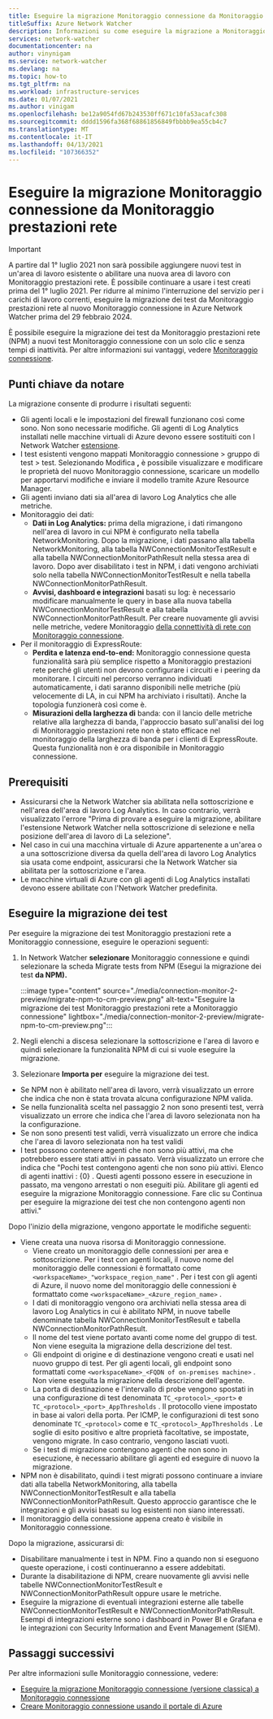 ```yaml
---
title: Eseguire la migrazione Monitoraggio connessione da Monitoraggio prestazioni rete
titleSuffix: Azure Network Watcher
description: Informazioni su come eseguire la migrazione a Monitoraggio connessione da Monitoraggio prestazioni rete.
services: network-watcher
documentationcenter: na
author: vinynigam
ms.service: network-watcher
ms.devlang: na
ms.topic: how-to
ms.tgt_pltfrm: na
ms.workload: infrastructure-services
ms.date: 01/07/2021
ms.author: vinigam
ms.openlocfilehash: be12a9054fd67b243530ff671c10fa53acafc308
ms.sourcegitcommit: dddd1596fa368f68861856849fbbbb9ea55cb4c7
ms.translationtype: MT
ms.contentlocale: it-IT
ms.lasthandoff: 04/13/2021
ms.locfileid: "107366352"
---
```

# <a name="migrate-to-connection-monitor-from-network-performance-monitor"></a>Eseguire la migrazione Monitoraggio connessione da Monitoraggio prestazioni rete

> [!IMPORTANT]
> A partire dal 1° luglio 2021 non sarà possibile aggiungere nuovi test in un'area di lavoro esistente o abilitare una nuova area di lavoro con Monitoraggio prestazioni rete. È possibile continuare a usare i test creati prima del 1° luglio 2021. Per ridurre al minimo l'interruzione del servizio per i carichi di lavoro correnti, eseguire la migrazione dei test da Monitoraggio prestazioni rete al nuovo Monitoraggio connessione in Azure Network Watcher prima del 29 febbraio 2024.

È possibile eseguire la migrazione dei test da Monitoraggio prestazioni rete (NPM) a nuovi test Monitoraggio connessione con un solo clic e senza tempi di inattività. Per altre informazioni sui vantaggi, vedere [Monitoraggio connessione](./connection-monitor-overview.md).


## <a name="key-points-to-note"></a>Punti chiave da notare

La migrazione consente di produrre i risultati seguenti:

* Gli agenti locali e le impostazioni del firewall funzionano così come sono. Non sono necessarie modifiche. Gli agenti di Log Analytics installati nelle macchine virtuali di Azure devono essere sostituiti con l Network Watcher [estensione](../virtual-machines/extensions/network-watcher-windows.md).
* I test esistenti vengono mappati Monitoraggio connessione > gruppo di test > test. Selezionando Modifica **,** è possibile visualizzare e modificare le proprietà del nuovo Monitoraggio connessione, scaricare un modello per apportarvi modifiche e inviare il modello tramite Azure Resource Manager.
* Gli agenti inviano dati sia all'area di lavoro Log Analytics che alle metriche.
* Monitoraggio dei dati:
   * **Dati in Log Analytics:** prima della migrazione, i dati rimangono nell'area di lavoro in cui NPM è configurato nella tabella NetworkMonitoring. Dopo la migrazione, i dati passano alla tabella NetworkMonitoring, alla tabella NWConnectionMonitorTestResult e alla tabella NWConnectionMonitorPathResult nella stessa area di lavoro. Dopo aver disabilitato i test in NPM, i dati vengono archiviati solo nella tabella NWConnectionMonitorTestResult e nella tabella NWConnectionMonitorPathResult.
   * **Avvisi, dashboard e integrazioni** basati su log: è necessario modificare manualmente le query in base alla nuova tabella NWConnectionMonitorTestResult e alla tabella NWConnectionMonitorPathResult. Per creare nuovamente gli avvisi nelle metriche, vedere Monitoraggio [della connettività di rete con Monitoraggio connessione](./connection-monitor-overview.md#metrics-in-azure-monitor).
* Per il monitoraggio di ExpressRoute:
    * **Perdita e latenza end-to-end:** Monitoraggio connessione questa funzionalità sarà più semplice rispetto a Monitoraggio prestazioni rete perché gli utenti non devono configurare i circuiti e i peering da monitorare. I circuiti nel percorso verranno individuati automaticamente, i dati saranno disponibili nelle metriche (più velocemente di LA, in cui NPM ha archiviato i risultati). Anche la topologia funzionerà così come è.
    * **Misurazioni della larghezza di** banda: con il lancio delle metriche relative alla larghezza di banda, l'approccio basato sull'analisi dei log di Monitoraggio prestazioni rete non è stato efficace nel monitoraggio della larghezza di banda per i clienti di ExpressRoute. Questa funzionalità non è ora disponibile in Monitoraggio connessione.
    
## <a name="prerequisites"></a>Prerequisiti

* Assicurarsi che la Network Watcher sia abilitata nella sottoscrizione e nell'area dell'area di lavoro Log Analytics. In caso contrario, verrà visualizzato l'errore "Prima di provare a eseguire la migrazione, abilitare l'estensione Network Watcher nella sottoscrizione di selezione e nella posizione dell'area di lavoro di La selezione".
* Nel caso in cui una macchina virtuale di Azure appartenente a un'area o a una sottoscrizione diversa da quella dell'area di lavoro Log Analytics sia usata come endpoint, assicurarsi che la Network Watcher sia abilitata per la sottoscrizione e l'area.   
* Le macchine virtuali di Azure con gli agenti di Log Analytics installati devono essere abilitate con l'Network Watcher predefinita.

## <a name="migrate-the-tests"></a>Eseguire la migrazione dei test

Per eseguire la migrazione dei test Monitoraggio prestazioni rete a Monitoraggio connessione, eseguire le operazioni seguenti:

1. In Network Watcher **selezionare** Monitoraggio connessione e quindi selezionare la scheda Migrate tests from NPM (Esegui la migrazione dei test **da NPM).** 

    :::image type="content" source="./media/connection-monitor-2-preview/migrate-npm-to-cm-preview.png" alt-text="Eseguire la migrazione dei test Monitoraggio prestazioni rete a Monitoraggio connessione" lightbox="./media/connection-monitor-2-preview/migrate-npm-to-cm-preview.png":::
    
1. Negli elenchi a discesa selezionare la sottoscrizione e l'area di lavoro e quindi selezionare la funzionalità NPM di cui si vuole eseguire la migrazione. 
1. Selezionare **Importa per** eseguire la migrazione dei test.
* Se NPM non è abilitato nell'area di lavoro, verrà visualizzato un errore che indica che non è stata trovata alcuna configurazione NPM valida. 
* Se nella funzionalità scelta nel passaggio 2 non sono presenti test, verrà visualizzato un errore che indica che l'area di lavoro selezionata non ha <feature> la configurazione.
* Se non sono presenti test validi, verrà visualizzato un errore che indica che l'area di lavoro selezionata non ha test validi
* I test possono contenere agenti che non sono più attivi, ma che potrebbero essere stati attivi in passato. Verrà visualizzato un errore che indica che "Pochi test contengono agenti che non sono più attivi. Elenco di agenti inattivi : {0} . Questi agenti possono essere in esecuzione in passato, ma vengono arrestati o non eseguiti più. Abilitare gli agenti ed eseguire la migrazione Monitoraggio connessione. Fare clic su Continua per eseguire la migrazione dei test che non contengono agenti non attivi."

Dopo l'inizio della migrazione, vengono apportate le modifiche seguenti: 
* Viene creata una nuova risorsa di Monitoraggio connessione.
   * Viene creato un monitoraggio delle connessioni per area e sottoscrizione. Per i test con agenti locali, il nuovo nome del monitoraggio delle connessioni è formattato come `<workspaceName>_"workspace_region_name"` . Per i test con gli agenti di Azure, il nuovo nome del monitoraggio delle connessioni è formattato come `<workspaceName>_<Azure_region_name>` .
   * I dati di monitoraggio vengono ora archiviati nella stessa area di lavoro Log Analytics in cui è abilitato NPM, in nuove tabelle denominate tabella NWConnectionMonitorTestResult e tabella NWConnectionMonitorPathResult. 
   * Il nome del test viene portato avanti come nome del gruppo di test. Non viene eseguita la migrazione della descrizione del test.
   * Gli endpoint di origine e di destinazione vengono creati e usati nel nuovo gruppo di test. Per gli agenti locali, gli endpoint sono formattati come `<workspaceName>_<FQDN of on-premises machine>` . Non viene eseguita la migrazione della descrizione dell'agente.
   * La porta di destinazione e l'intervallo di probe vengono spostati in una configurazione di test denominata `TC_<protocol>_<port>` e `TC_<protocol>_<port>_AppThresholds` . Il protocollo viene impostato in base ai valori della porta. Per ICMP, le configurazioni di test sono denominate `TC_<protocol>` come e `TC_<protocol>_AppThresholds` . Le soglie di esito positivo e altre proprietà facoltative, se impostate, vengono migrate. In caso contrario, vengono lasciati vuoti.
   * Se i test di migrazione contengono agenti che non sono in esecuzione, è necessario abilitare gli agenti ed eseguire di nuovo la migrazione.
* NPM non è disabilitato, quindi i test migrati possono continuare a inviare dati alla tabella NetworkMonitoring, alla tabella NWConnectionMonitorTestResult e alla tabella NWConnectionMonitorPathResult. Questo approccio garantisce che le integrazioni e gli avvisi basati su log esistenti non siano interessati.
* Il monitoraggio della connessione appena creato è visibile in Monitoraggio connessione.

Dopo la migrazione, assicurarsi di:
* Disabilitare manualmente i test in NPM. Fino a quando non si eseguono queste operazione, i costi continueranno a essere addebitati. 
* Durante la disabilitazione di NPM, creare nuovamente gli avvisi nelle tabelle NWConnectionMonitorTestResult e NWConnectionMonitorPathResult oppure usare le metriche. 
* Eseguire la migrazione di eventuali integrazioni esterne alle tabelle NWConnectionMonitorTestResult e NWConnectionMonitorPathResult. Esempi di integrazioni esterne sono i dashboard in Power BI e Grafana e le integrazioni con Security Information and Event Management (SIEM).


## <a name="next-steps"></a>Passaggi successivi

Per altre informazioni sulle Monitoraggio connessione, vedere:
* [Eseguire la migrazione Monitoraggio connessione (versione classica) a Monitoraggio connessione](./migrate-to-connection-monitor-from-connection-monitor-classic.md)
* [Creare Monitoraggio connessione usando il portale di Azure](./connection-monitor-create-using-portal.md)
